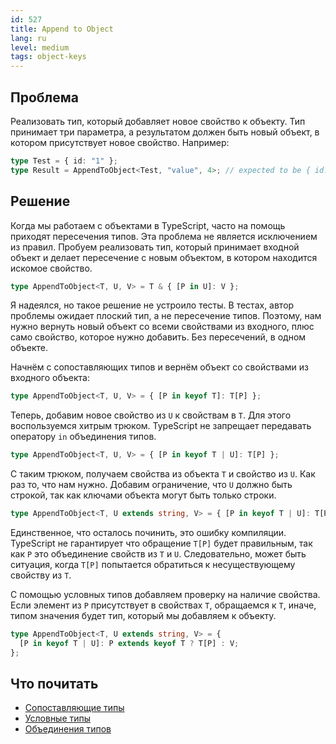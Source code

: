 ```yaml
---
id: 527
title: Append to Object
lang: ru
level: medium
tags: object-keys
---
```


## Проблема

Реализовать тип, который добавляет новое свойство к объекту.
Тип принимает три параметра, а результатом должен быть новый объект, в котором присутствует новое свойство.
Например:

```typescript
type Test = { id: "1" };
type Result = AppendToObject<Test, "value", 4>; // expected to be { id: '1', value: 4 }
```

## Решение

Когда мы работаем с объектами в TypeScript, часто на помощь приходят пересечения типов.
Эта проблема не является исключением из правил.
Пробуем реализовать тип, который принимает входной объект и делает пересечение с новым объектом, в котором находится искомое свойство.

```typescript
type AppendToObject<T, U, V> = T & { [P in U]: V };
```

Я надеялся, но такое решение не устроило тесты.
В тестах, автор проблемы ожидает плоский тип, а не пересечение типов.
Поэтому, нам нужно вернуть новый объект со всеми свойствами из входного, плюс само свойство, которое нужно добавить.
Без пересечений, в одном объекте.

Начнём с сопоставляющих типов и вернём объект со свойствами из входного объекта:

```typescript
type AppendToObject<T, U, V> = { [P in keyof T]: T[P] };
```

Теперь, добавим новое свойство из `U` к свойствам в `T`.
Для этого воспользуемся хитрым трюком.
TypeScript не запрещает передавать оператору `in` объединения типов.

```typescript
type AppendToObject<T, U, V> = { [P in keyof T | U]: T[P] };
```

С таким трюком, получаем свойства из объекта `T` и свойство из `U`.
Как раз то, что нам нужно.
Добавим ограничение, что `U` должно быть строкой, так как ключами объекта могут быть только строки.

```typescript
type AppendToObject<T, U extends string, V> = { [P in keyof T | U]: T[P] };
```

Единственное, что осталось починить, это ошибку компиляции.
TypeScript не гарантирует что обращение `T[P]` будет правильным, так как `P` это объединение свойств из `T` и `U`.
Следовательно, может быть ситуация, когда `T[P]` попытается обратиться к несуществующему свойству из `T`.

С помощью условных типов добавляем проверку на наличие свойства.
Если элемент из `P` присутствует в свойствах `T`, обращаемся к `T`, иначе, типом значения будет тип, который мы добавляем к объекту.

```typescript
type AppendToObject<T, U extends string, V> = {
  [P in keyof T | U]: P extends keyof T ? T[P] : V;
};
```

## Что почитать

- [Сопоставляющие типы](https://www.typescriptlang.org/docs/handbook/2/mapped-types.html)
- [Условные типы](https://www.typescriptlang.org/docs/handbook/2/conditional-types.html)
- [Объединения типов](https://www.typescriptlang.org/docs/handbook/2/everyday-types.html#union-types)
